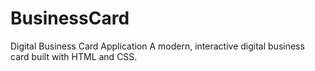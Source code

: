 # BusinessCard
Digital Business Card Application A modern, interactive digital business card built with HTML and CSS. 
